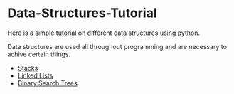 # Data-Structures-Tutorial
Here is a simple tutorial on different data structures using python.

Data structures are used all throughout programming and are necessary to achive certain things.

* [Stacks](1-Stacks.md)
* [Linked Lists](2-LinkedLists.md)
* [Binary Search Trees](3-Trees.md)
